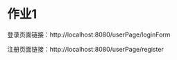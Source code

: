 # 作业1

登录页面链接：http://localhost:8080/userPage/loginForm



注册页面链接：http://localhost:8080/userPage/register